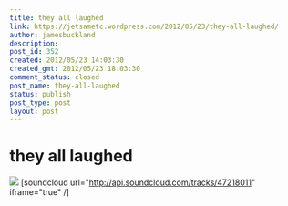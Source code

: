 ```yaml
---
title: they all laughed
link: https://jetsametc.wordpress.com/2012/05/23/they-all-laughed/
author: jamesbuckland
description: 
post_id: 352
created: 2012/05/23 14:03:30
created_gmt: 2012/05/23 18:03:30
comment_status: closed
post_name: they-all-laughed
status: publish
post_type: post
layout: post
---
```


# they all laughed

![](http://1957timecapsule.files.wordpress.com/2010/07/ella-and-louis-again.jpg) [soundcloud url="http://api.soundcloud.com/tracks/47218011" iframe="true" /]